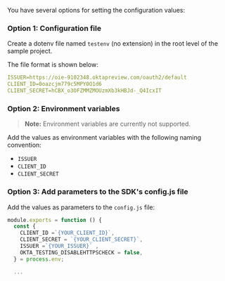 You have several options for setting the configuration values:

### Option 1: Configuration file

Create a dotenv file named `testenv` (no extension) in the root level of the sample project.

The file format is shown below:

```yaml
ISSUER=https://oie-9102348.oktapreview.com/oauth2/default
CLIENT_ID=0oazcjm779c5MPY0O1d6
CLIENT_SECRET=hCBX_o3OFZMMZMOUzmXb3kHBJd-_Q4IcxIT
```

### Option 2: Environment variables

> **Note:** Environment variables are currently not supported.

Add the values as environment variables with the following naming convention:

* `ISSUER`
* `CLIENT_ID`
* `CLIENT_SECRET`

### Option 3: Add parameters to the SDK's config.js file

Add the values as parameters to the `config.js` file:

```JavaScript
module.exports = function () {
  const {
    CLIENT_ID =`{YOUR_CLIENT_ID}`,
    CLIENT_SECRET = `{YOUR_CLIENT_SECRET}`,
    ISSUER =`{YOUR_ISSUER}` ,
    OKTA_TESTING_DISABLEHTTPSCHECK = false,
  } = process.env;

  ...
```
